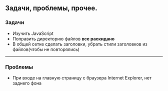 ## Задачи, проблемы, прочее. 
  
  
  
  
  

### Задачи
 - Изучить JavaScript  
 - Поправить директорию файлов __все раскидано__  
 - В общей сетке сделать заголовки, убрать стили заголовков из файлов(чтобы не повторялись)  




---





### Проблемы
 - При входе на главную страницу с браузера Internet Explorer, нет заднего фона  